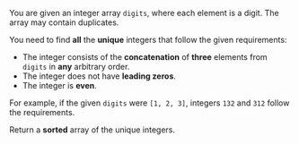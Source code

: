 You are given an integer array `digits`, where each element is a digit. The array may contain duplicates.

You need to find **all** the **unique** integers that follow the given requirements:

- The integer consists of the **concatenation** of **three** elements from `digits` in **any** arbitrary order.
- The integer does not have **leading zeros**.
- The integer is **even**.

For example, if the given `digits` were `[1, 2, 3]`, integers `132` and `312` follow the requirements.

Return a **sorted** array of the unique integers.